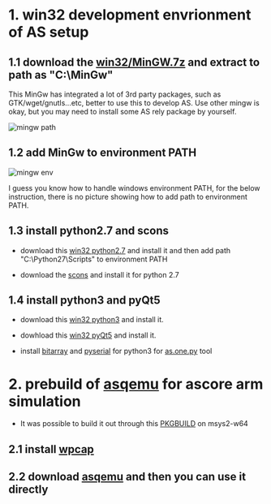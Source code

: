 
# 1. win32 development envrionment of AS setup

## 1.1 download the [win32/MinGW.7z](https://github.com/parai/asenv/tree/master/win32) and extract to path as "C:\MinGw"

This MinGw has integrated a lot of 3rd party packages, such as GTK/wget/gnutls...etc, better to use this to develop AS. Use other mingw is okay, but you may need to install some AS rely package by yourself.

![mingw path](https://github.com/parai/asenv/blob/master/win32/mingw_path.jpg?raw=true)

## 1.2 add MinGw to environment PATH

![mingw env](https://github.com/parai/asenv/blob/master/win32/mingw_env.jpg?raw=true)

I guess you know how to handle windows environment PATH, for the below instruction, there is no picture showing how to add path to environment PATH.

## 1.3 install python2.7 and scons

* download this [win32 python2.7](https://www.python.org/ftp/python/2.7.14/python-2.7.14.msi) and install it and then add path "C:\Python27\Scripts" to environment PATH

* download the [scons](http://scons.org/pages/download.html) and install it for python 2.7

## 1.4 install python3 and pyQt5

* download this [win32 python3](https://www.python.org/ftp/python/3.6.3/python-3.6.3.exe) and install it.

* dowhload this [win32 pyQt5](https://pypi.python.org/packages/03/03/f42a3f893c4f7b08dfc3f6187b2db5558ee3ca194180bbd8b85b8721e825/PyQt5-5.9.1-5.9.2-cp35.cp36.cp37-none-win32.whl#md5=c88436dda54af7c759fa149d76eeca87) and install it.

* install [bitarray](https://pypi.python.org/packages/0a/da/9f61d28a20c42b4963334efacfd257c85150ede96d0cd2509b37da69da47/bitarray-0.8.1.tar.gz) and [pyserial](https://pypi.python.org/packages/1f/3b/ee6f354bcb1e28a7cd735be98f39ecf80554948284b41e9f7965951befa6/pyserial-3.2.1.tar.gz#md5=7142a421c8b35d2dac6c47c254db023d) for python3 for [as.one.py](https://github.com/parai/as/tree/master/com/as.tool/as.one.py) tool

# 2. prebuild of [asqemu](https://github.com/parai/as/tree/master/com/as.tool/qemu) for ascore arm simulation

* It was possible to build it out through this [PKGBUILD](https://github.com/parai/as/blob/master/com/as.tool/qemu/PKGBUILD) on msys2-w64

## 2.1 install [wpcap](https://www.winpcap.org/install/bin/WinPcap_4_1_3.exe)

## 2.2 download [asqemu](https://github.com/parai/asenv/raw/master/x64/asqemu.zip) and then you can use it directly
